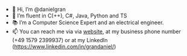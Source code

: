 - 👋 Hi, I’m @danielgran
- 👀 I’m fluent in C(++), C#, Java, Python and TS
- 📚 I’m a Computer Science Expert and an electrical engineer. 
- 📫 You can reach me via via [website](https://www.grandaniel.com/?ref=g%20h), at my business phone number (+49 1579 2399937) or at my LinkedIn (https://www.linkedin.com/in/grandaniel/)
